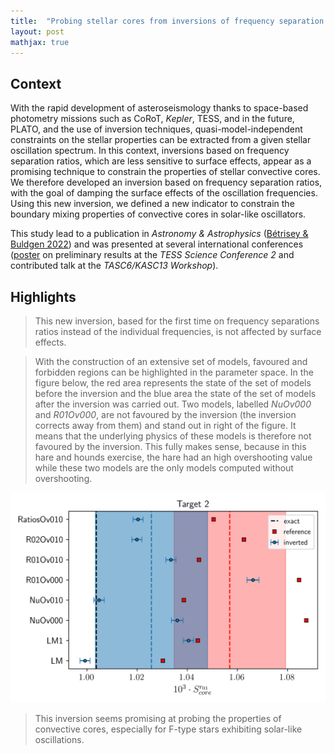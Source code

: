 ```yaml
---
title:  "Probing stellar cores from inversions of frequency separation ratios"
layout: post
mathjax: true
---
```


## Context

With the rapid development of asteroseismology thanks to space-based photometry missions such as CoRoT, *Kepler*, TESS, and in the future, PLATO, and the use of inversion techniques, quasi-model-independent constraints on the stellar properties can be extracted from a given stellar oscillation spectrum. In this context, inversions based on frequency separation ratios, which are less sensitive to surface effects, appear as a promising technique to constrain the properties of stellar convective cores. We therefore developed an inversion based on frequency separation ratios, with the goal of damping the surface effects of the oscillation frequencies. Using this new inversion, we defined a new indicator to constrain the boundary mixing properties of convective cores in solar-like oscillators.

This study lead to a publication in *Astronomy & Astrophysics* ([Bétrisey & Buldgen 2022](https://ui.adsabs.harvard.edu/abs/2022A%26A...663A..92B/abstract)) and was presented at several international conferences ([poster](https://zenodo.org/record/5075976#.ZHcbIuxBz6A) on preliminary results at the *TESS Science Conference 2* and contributed talk at the *TASC6/KASC13 Workshop*).



## Highlights

> This new inversion, based for the first time on frequency separations ratios instead of the individual frequencies, is not affected by surface effects.

 
> With the construction of an extensive set of models, favoured and forbidden regions can be highlighted in the parameter space. In the figure below, the red area represents the state of the set of models before the inversion and the blue area the state of the set of models after the inversion was carried out. Two models, labelled *NuOv000* and *R01Ov000*, are not favoured by the inversion (the inversion corrects away from them) and stand out in right of the figure. It means that the underlying physics of these models is therefore not favoured by the inversion. This fully makes sense, because in this hare and hounds exercise, the hare had an high overshooting value while these two models are the only models computed without overshooting.

![Fig1](/assets/images/Target2_InvS_areas.png)


> This inversion seems promising at probing the properties of convective cores, especially for F-type stars exhibiting solar-like oscillations.

